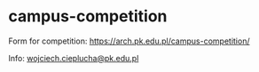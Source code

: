# campus-competition
Form for competition: https://arch.pk.edu.pl/campus-competition/

Info: wojciech.cieplucha@pk.edu.pl
